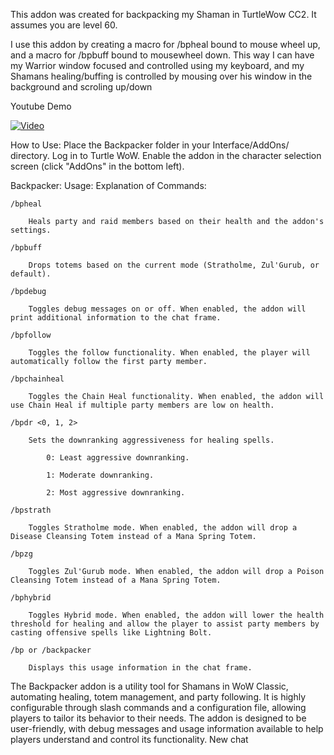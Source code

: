This addon was created for backpacking my Shaman in TurtleWow CC2. It assumes you are level 60.

I use this addon by creating a macro for /bpheal bound to mouse wheel up, and a macro for /bpbuff bound to mousewheel down. This way I can have my Warrior window focused and controlled using my keyboard, and my Shamans healing/buffing is controlled by mousing over his window in the background and scroling up/down

Youtube Demo

[![Video](https://img.youtube.com/vi/68p6u27n1M0/0.jpg)](https://youtu.be/68p6u27n1M0)

How to Use:
    Place the Backpacker folder in your Interface/AddOns/ directory.
    Log in to Turtle WoW.
    Enable the addon in the character selection screen (click "AddOns" in the bottom left).

Backpacker: Usage:
Explanation of Commands:

    /bpheal

        Heals party and raid members based on their health and the addon's settings.

    /bpbuff

        Drops totems based on the current mode (Stratholme, Zul'Gurub, or default).

    /bpdebug

        Toggles debug messages on or off. When enabled, the addon will print additional information to the chat frame.

    /bpfollow

        Toggles the follow functionality. When enabled, the player will automatically follow the first party member.

    /bpchainheal

        Toggles the Chain Heal functionality. When enabled, the addon will use Chain Heal if multiple party members are low on health.

    /bpdr <0, 1, 2>

        Sets the downranking aggressiveness for healing spells.

            0: Least aggressive downranking.

            1: Moderate downranking.

            2: Most aggressive downranking.

    /bpstrath

        Toggles Stratholme mode. When enabled, the addon will drop a Disease Cleansing Totem instead of a Mana Spring Totem.

    /bpzg

        Toggles Zul'Gurub mode. When enabled, the addon will drop a Poison Cleansing Totem instead of a Mana Spring Totem.

    /bphybrid

        Toggles Hybrid mode. When enabled, the addon will lower the health threshold for healing and allow the player to assist party members by casting offensive spells like Lightning Bolt.

    /bp or /backpacker

        Displays this usage information in the chat frame.


The Backpacker addon is a utility tool for Shamans in WoW Classic, automating healing, totem management, and party following. It is highly configurable through slash commands and a configuration file, allowing players to tailor its behavior to their needs. The addon is designed to be user-friendly, with debug messages and usage information available to help players understand and control its functionality.
New chat
